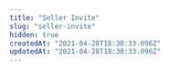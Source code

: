 ```yaml
---
title: "Seller Invite"
slug: "seller-invite"
hidden: true
createdAt: "2021-04-28T18:30:33.096Z"
updatedAt: "2021-04-28T18:30:33.096Z"
---
```

